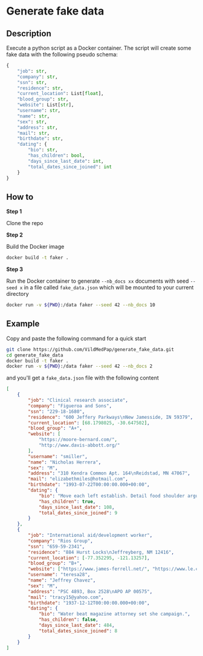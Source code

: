 # Generate fake data

## Description

Execute a python script as a Docker container. The script will create some fake data with the following pseudo schema:

```python
{
    "job": str,
    "company": str,
    "ssn": str,
    "residence": str,
    "current_location": List[float],
    "blood_group": str,
    "website": List[str],
    "username": str,
    "name": str,
    "sex": str,
    "address": str,
    "mail": str,
    "birthdate": str,
    "dating": {
        "bio": str,
        "has_children": bool,
        "days_since_last_date": int,
        "total_dates_since_joined": int
    }
}
```

## How to

**Step 1**

Clone the repo

**Step 2**

Build the Docker image

```sh
docker build -t faker .
```

**Step 3**

Run the Docker container to generate `--nb_docs xx` documents with seed `--seed x` in a file called `fake_data.json` which will be mounted to your current directory

```sh
docker run -v ${PWD}:/data faker --seed 42 --nb_docs 10
```

## Example

Copy and paste the following command for a quick start

```sh
git clone https://github.com/VildMedPap/generate_fake_data.git
cd generate_fake_data
docker build -t faker .
docker run -v ${PWD}:/data faker --seed 42 --nb_docs 2
```

and you'll get a `fake_data.json` file with the following content

```json
[
    {
        "job": "Clinical research associate",
        "company": "Figueroa and Sons",
        "ssn": "229-18-1680",
        "residence": "600 Jeffery Parkways\nNew Jamesside, IN 59379",
        "current_location": [68.1798025, -30.647502],
        "blood_group": "A+",
        "website": [
            "https://moore-bernard.com/",
            "http://www.davis-abbott.org/"
        ],
        "username": "smiller",
        "name": "Nicholas Herrera",
        "sex": "M",
        "address": "310 Kendra Common Apt. 164\nReidstad, MN 47067",
        "mail": "elizabethmiles@hotmail.com",
        "birthdate": "1993-07-22T00:00:00.000+00:00",
        "dating": {
            "bio": "Move each left establish. Detail food shoulder argue start source husband.",
            "has_children": true,
            "days_since_last_date": 108,
            "total_dates_since_joined": 9
        }
    },
    {
        "job": "International aid/development worker",
        "company": "Rios Group",
        "ssn": "659-59-2341",
        "residence": "884 Hurst Locks\nJeffreyberg, NM 12416",
        "current_location": [-77.352295, -121.13257],
        "blood_group": "B+",
        "website": ["https://www.james-ferrell.net/", "https://www.le.com/"],
        "username": "teresa28",
        "name": "Jeffrey Chavez",
        "sex": "M",
        "address": "PSC 4893, Box 2528\nAPO AP 00575",
        "mail": "tracy15@yahoo.com",
        "birthdate": "1937-12-12T00:00:00.000+00:00",
        "dating": {
            "bio": "Water beat magazine attorney set she campaign.",
            "has_children": false,
            "days_since_last_date": 484,
            "total_dates_since_joined": 8
        }
    }
]
```
